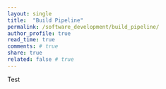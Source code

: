 ```yaml
---
layout: single
title:  "Build Pipeline"
permalink: /software_development/build_pipeline/
author_profile: true
read_time: true
comments: # true
share: true
related: false # true
---
```


Test